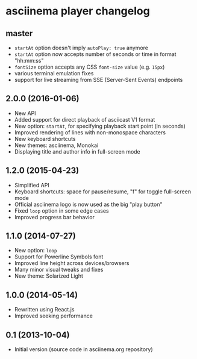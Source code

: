 # asciinema player changelog

## master

* `startAt` option doesn't imply `autoPlay: true` anymore
* `startAt` option now accepts number of seconds or time in format "hh:mm:ss"
* `fontSize` option accepts any CSS `font-size` value (e.g. `15px`)
* various terminal emulation fixes
* support for live streaming from SSE (Server-Sent Events) endpoints

## 2.0.0 (2016-01-06)

* New API
* Added support for direct playback of asciicast V1 format
* New option: `startAt`, for specifying playback start point (in seconds)
* Improved rendering of lines with non-monospace characters
* New keyboard shortcuts
* New themes: asciinema, Monokai
* Displaying title and author info in full-screen mode

## 1.2.0 (2015-04-23)

* Simplified API
* Keyboard shortcuts: space for pause/resume, "f" for toggle full-screen mode
* Official asciinema logo is now used as the big "play button"
* Fixed `loop` option in some edge cases
* Improved progress bar behavior

## 1.1.0 (2014-07-27)

* New option: `loop`
* Support for Powerline Symbols font
* Improved line height across devices/browsers
* Many minor visual tweaks and fixes
* New theme: Solarized Light

## 1.0.0 (2014-05-14)

* Rewritten using React.js
* Improved seeking performance

## 0.1 (2013-10-04)

* Initial version (source code in asciinema.org repository)
